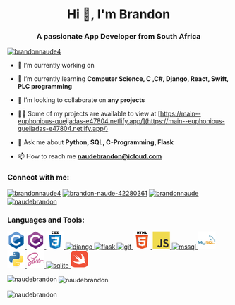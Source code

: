 <h1 align="center">Hi 👋, I'm Brandon</h1>
<h3 align="center">A passionate App Developer from South Africa</h3>

<p align="left"> <a href="https://twitter.com/brandonnaude4" target="blank"><img src="https://img.shields.io/twitter/follow/brandonnaude4?logo=twitter&style=for-the-badge" alt="brandonnaude4" /></a> </p>

- 🔭 I’m currently working on 

- 🌱 I’m currently learning **Computer Science, C ,C#, Django, React, Swift, PLC programming**

- 👯 I’m looking to collaborate on **any projects**

- 👨‍💻 Some of my projects are available to view at [https://main--euphonious-queijadas-e47804.netlify.app/](https://main--euphonious-queijadas-e47804.netlify.app/)

- 💬 Ask me about **Python, SQL, C-Programming, Flask**

- 📫 How to reach me **naudebrandon@icloud.com**

<h3 align="left">Connect with me:</h3>
<p align="left">
<a href="https://twitter.com/brandonnaude4" target="blank"><img align="center" src="https://raw.githubusercontent.com/rahuldkjain/github-profile-readme-generator/master/src/images/icons/Social/twitter.svg" alt="brandonnaude4" height="30" width="40" /></a>
<a href="https://linkedin.com/in/brandon-naude-42280361" target="blank"><img align="center" src="https://raw.githubusercontent.com/rahuldkjain/github-profile-readme-generator/master/src/images/icons/Social/linked-in-alt.svg" alt="brandon-naude-42280361" height="30" width="40" /></a>
<a href="https://instagram.com/brandonnaude" target="blank"><img align="center" src="https://raw.githubusercontent.com/rahuldkjain/github-profile-readme-generator/master/src/images/icons/Social/instagram.svg" alt="brandonnaude" height="30" width="40" /></a>
<a href="https://www.leetcode.com/naudebrandon" target="blank"><img align="center" src="https://raw.githubusercontent.com/rahuldkjain/github-profile-readme-generator/master/src/images/icons/Social/leet-code.svg" alt="naudebrandon" height="30" width="40" /></a>
</p>

<h3 align="left">Languages and Tools:</h3>
<p align="left"> <a href="https://www.cprogramming.com/" target="_blank" rel="noreferrer"> <img src="https://raw.githubusercontent.com/devicons/devicon/master/icons/c/c-original.svg" alt="c" width="40" height="40"/> </a> <a href="https://www.w3schools.com/cs/" target="_blank" rel="noreferrer"> <img src="https://raw.githubusercontent.com/devicons/devicon/master/icons/csharp/csharp-original.svg" alt="csharp" width="40" height="40"/> </a> <a href="https://www.w3schools.com/css/" target="_blank" rel="noreferrer"> <img src="https://raw.githubusercontent.com/devicons/devicon/master/icons/css3/css3-original-wordmark.svg" alt="css3" width="40" height="40"/> </a> <a href="https://www.djangoproject.com/" target="_blank" rel="noreferrer"> <img src="https://cdn.worldvectorlogo.com/logos/django.svg" alt="django" width="40" height="40"/> </a> <a href="https://flask.palletsprojects.com/" target="_blank" rel="noreferrer"> <img src="https://www.vectorlogo.zone/logos/pocoo_flask/pocoo_flask-icon.svg" alt="flask" width="40" height="40"/> </a> <a href="https://git-scm.com/" target="_blank" rel="noreferrer"> <img src="https://www.vectorlogo.zone/logos/git-scm/git-scm-icon.svg" alt="git" width="40" height="40"/> </a> <a href="https://www.w3.org/html/" target="_blank" rel="noreferrer"> <img src="https://raw.githubusercontent.com/devicons/devicon/master/icons/html5/html5-original-wordmark.svg" alt="html5" width="40" height="40"/> </a> <a href="https://developer.mozilla.org/en-US/docs/Web/JavaScript" target="_blank" rel="noreferrer"> <img src="https://raw.githubusercontent.com/devicons/devicon/master/icons/javascript/javascript-original.svg" alt="javascript" width="40" height="40"/> </a> <a href="https://www.microsoft.com/en-us/sql-server" target="_blank" rel="noreferrer"> <img src="https://www.svgrepo.com/show/303229/microsoft-sql-server-logo.svg" alt="mssql" width="40" height="40"/> </a> <a href="https://www.mysql.com/" target="_blank" rel="noreferrer"> <img src="https://raw.githubusercontent.com/devicons/devicon/master/icons/mysql/mysql-original-wordmark.svg" alt="mysql" width="40" height="40"/> </a> <a href="https://www.python.org" target="_blank" rel="noreferrer"> <img src="https://raw.githubusercontent.com/devicons/devicon/master/icons/python/python-original.svg" alt="python" width="40" height="40"/> </a> <a href="https://sass-lang.com" target="_blank" rel="noreferrer"> <img src="https://raw.githubusercontent.com/devicons/devicon/master/icons/sass/sass-original.svg" alt="sass" width="40" height="40"/> </a> <a href="https://www.sqlite.org/" target="_blank" rel="noreferrer"> <img src="https://www.vectorlogo.zone/logos/sqlite/sqlite-icon.svg" alt="sqlite" width="40" height="40"/> </a> <a href="https://developer.apple.com/swift/" target="_blank" rel="noreferrer"> <img src="https://raw.githubusercontent.com/devicons/devicon/master/icons/swift/swift-original.svg" alt="swift" width="40" height="40"/> </a> </p>

<p><img align="left" src="https://github-readme-stats.vercel.app/api/top-langs?username=naudebrandon&show_icons=true&locale=en&layout=compact" alt="naudebrandon" /></p>

<p>&nbsp;<img align="center" src="https://github-readme-stats.vercel.app/api?username=naudebrandon&show_icons=true&locale=en" alt="naudebrandon" /></p>

<p><img align="center" src="https://github-readme-streak-stats.herokuapp.com/?user=naudebrandon&" alt="naudebrandon" /></p>
